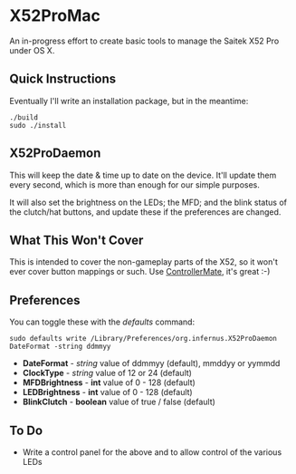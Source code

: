 X52ProMac
=========

An in-progress effort to create basic tools to manage the Saitek X52 Pro under OS X.

Quick Instructions
------------------

Eventually I'll write an installation package, but in the meantime:

```
./build
sudo ./install
```

X52ProDaemon
------------

This will keep the date & time up to date on the device. It'll update them every second, which is more than enough for our simple purposes.

It will also set the brightness on the LEDs; the MFD; and the blink status of the clutch/hat buttons, and update these if the preferences are changed.

What This Won't Cover
---------------------

This is intended to cover the non-gameplay parts of the X52, so it won't ever cover button mappings or such. Use [ControllerMate](http://www.controllermate.com), it's great :-)

Preferences
-----------

You can toggle these with the *defaults* command:
```
sudo defaults write /Library/Preferences/org.infernus.X52ProDaemon DateFormat -string ddmmyy
```

* **DateFormat** - *string* value of ddmmyy (default), mmddyy or yymmdd
* **ClockType** - *string* value of 12 or 24 (default)
* **MFDBrightness** - **int** value of 0 - 128 (default)
* **LEDBrightness** - **int** value of 0 - 128 (default)
* **BlinkClutch** - **boolean** value of true / false (default)

To Do
-----

* Write a control panel for the above and to allow control of the various LEDs



